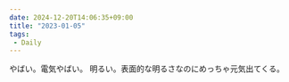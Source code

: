 ```yaml
---
date: 2024-12-20T14:06:35+09:00
title: "2023-01-05"
tags:
 - Daily
---
```


やばい。電気やばい。
明るい。表面的な明るさなのにめっちゃ元気出てくる。
